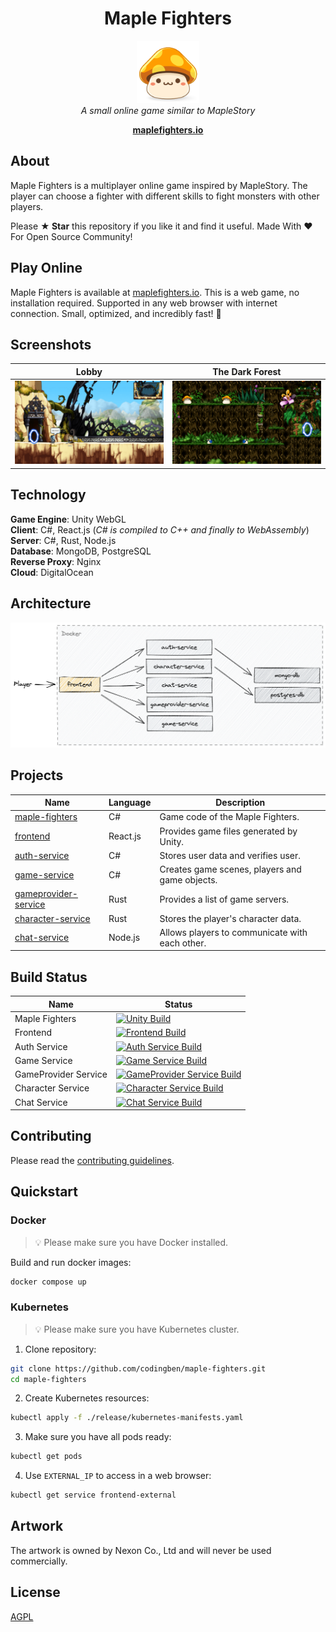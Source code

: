 <h1 align="center">Maple Fighters</h1>
<p align="center">
  <img src="docs/images/maplestory-icon.png" width="100px" height="100px"/>
  <br><i>A small online game similar to MapleStory</i><br>
</p>
<p align="center">
  <a href="http://maplefighters.io"><strong>maplefighters.io</strong></a>
  <br>
</p>

## About

Maple Fighters is a multiplayer online game inspired by MapleStory. The player can choose a fighter with different skills to fight monsters with other players.

Please **★ Star** this repository if you like it and find it useful. Made With :heart: For Open Source Community!

## Play Online

Maple Fighters is available at [maplefighters.io](http://maplefighters.io). This is a web game, no installation required. Supported in any web browser with internet connection. Small, optimized, and incredibly fast! 🚀

## Screenshots

| Lobby                             | The Dark Forest                             |
| --------------------------------- | ------------------------------------------- |
| <img src="docs/images/lobby.png"> | <img src="docs/images/the-dark-forest.png"> |

## Technology

**Game Engine**: Unity WebGL  
**Client**: C#, React.js (_C# is compiled to C++ and finally to WebAssembly_)  
**Server**: C#, Rust, Node.js  
**Database**: MongoDB, PostgreSQL  
**Reverse Proxy**: Nginx  
**Cloud**: DigitalOcean 

## Architecture

<img src="docs/architecture-diagram.png">

## Projects

| Name                                               | Language | Description                                    |
| -------------------------------------------------- | -------- | ---------------------------------------------- |
| [maple-fighters](./src/maple-fighters)             | C#       | Game code of the Maple Fighters.               |
| [frontend](./src/frontend)                         | React.js | Provides game files generated by Unity.        |
| [auth-service](./src/auth-service)                 | C#       | Stores user data and verifies user.            |
| [game-service](./src/game-service)                 | C#       | Creates game scenes, players and game objects. |
| [gameprovider-service](./src/gameprovider-service) | Rust     | Provides a list of game servers.               |
| [character-service](./src/character-service)       | Rust     | Stores the player's character data.            |
| [chat-service](./src/chat-service)                 | Node.js  | Allows players to communicate with each other. |

## Build Status

| Name                 | Status                                                                                                                                                                                                                                |
| -------------------- | ------------------------------------------------------------------------------------------------------------------------------------------------------------------------------------------------------------------------------------- |
| Maple Fighters       | [![Unity Build](https://github.com/codingben/maple-fighters/actions/workflows/unity-build.yml/badge.svg)](https://github.com/codingben/maple-fighters/actions/workflows/unity-build.yml)                                              |
| Frontend             | [![Frontend Build](https://github.com/codingben/maple-fighters/actions/workflows/frontend-build.yml/badge.svg)](https://github.com/codingben/maple-fighters/actions/workflows/frontend-build.yml)                                     |
| Auth Service         | [![Auth Service Build](https://github.com/codingben/maple-fighters/actions/workflows/auth-service-build.yml/badge.svg)](https://github.com/codingben/maple-fighters/actions/workflows/auth-service-build.yml)                         |
| Game Service         | [![Game Service Build](https://github.com/codingben/maple-fighters/actions/workflows/game-service-build.yml/badge.svg)](https://github.com/codingben/maple-fighters/actions/workflows/game-service-build.yml)                         |
| GameProvider Service | [![GameProvider Service Build](https://github.com/codingben/maple-fighters/actions/workflows/gameprovider-service-build.yml/badge.svg)](https://github.com/codingben/maple-fighters/actions/workflows/gameprovider-service-build.yml) |
| Character Service    | [![Character Service Build](https://github.com/codingben/maple-fighters/actions/workflows/character-service-build.yml/badge.svg)](https://github.com/codingben/maple-fighters/actions/workflows/character-service-build.yml)          |
| Chat Service         | [![Chat Service Build](https://github.com/codingben/maple-fighters/actions/workflows/chat-service-build.yml/badge.svg)](https://github.com/codingben/maple-fighters/actions/workflows/chat-service-build.yml)                         |

## Contributing

Please read the [contributing guidelines](CONTRIBUTING.md).

## Quickstart

### Docker

> 💡 Please make sure you have Docker installed.

Build and run docker images:

```bash
docker compose up
```

### Kubernetes

> 💡 Please make sure you have Kubernetes cluster.

1. Clone repository:

```bash
git clone https://github.com/codingben/maple-fighters.git
cd maple-fighters
```

2. Create Kubernetes resources:

```bash
kubectl apply -f ./release/kubernetes-manifests.yaml
```

3. Make sure you have all pods ready:

```bash
kubectl get pods
```

4. Use `EXTERNAL_IP` to access in a web browser:

```bash
kubectl get service frontend-external
```

## Artwork

The artwork is owned by Nexon Co., Ltd and will never be used commercially.

## License

[AGPL](https://choosealicense.com/licenses/agpl-3.0/)
